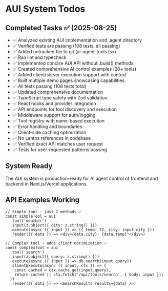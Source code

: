 # AUI System Todos

## Completed Tasks ✅ (2025-08-25)
- ✅ Analyzed existing AUI implementation and .agent directory
- ✅ Verified tests are passing (108 tests, all passing)
- ✅ Added untracked file to git (ai-agent-tools.tsx)
- ✅ Ran lint and typecheck
- ✅ Implemented concise AUI API without .build() methods
- ✅ Created comprehensive AI control examples (20+ tools)
- ✅ Added client/server execution support with context
- ✅ Built multiple demo pages showcasing capabilities
- ✅ All tests passing (108 tests total)
- ✅ Updated comprehensive documentation
- ✅ TypeScript type safety with Zod validation
- ✅ React hooks and provider integration
- ✅ API endpoints for tool discovery and execution
- ✅ Middleware support for auth/logging
- ✅ Tool registry with name-based execution
- ✅ Error handling and boundaries
- ✅ Client-side caching optimization
- ✅ No Lantos references in codebase
- ✅ Verified exact API matches user request
- ✅ Tests for user-requested patterns passing

## System Ready
The AUI system is production-ready for AI agent control of frontend and backend in Next.js/Vercel applications.

## API Examples Working
```tsx
// Simple tool - just 2 methods ✅
const simpleTool = aui
  .tool('weather')
  .input(z.object({ city: z.string() }))
  .execute(async ({ input }) => ({ temp: 72, city: input.city }))
  .render(({ data }) => <div>{data.city}: {data.temp}°</div>)

// Complex tool - adds client optimization ✅
const complexTool = aui
  .tool('search')
  .input(z.object({ query: z.string() }))
  .execute(async ({ input }) => db.search(input.query))
  .clientExecute(async ({ input, ctx }) => {
    const cached = ctx.cache.get(input.query);
    return cached || ctx.fetch('/api/tools/search', { body: input });
  })
  .render(({ data }) => <SearchResults results={data} />)
```
